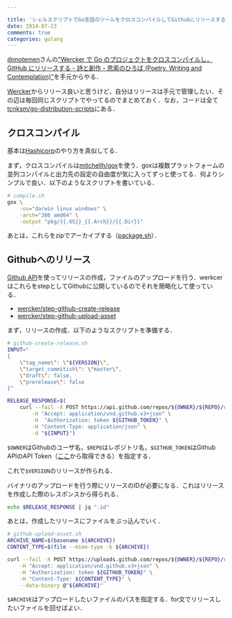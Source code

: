 ```yaml
---

title: 'シェルスクリプトでGo言語のツールをクロスコンパイルしてGithubにリリースする'
date: 2014-07-23
comments: true
categories: golang
---
```


[@motemen]()さんの["Wercker で Go のプロジェクトをクロスコンパイルし，GitHub にリリースする - 詩と創作・思索のひろば (Poetry, Writing and Contemplation)"](http://motemen.hatenablog.com/entry/2014/06/27/xcompile-go-and-release-to-github-with-wercker)を手元からやる．

[Wercker](http://wercker.com/)からリリース良いと思うけど，自分はリリースは手元で管理したい．その辺は毎回同じスクリプトでやってるのでまとめておく．なお，コードは全て[tcnksm/go-distribution-scripts](https://github.com/tcnksm/go-distribution-scripts)にある．

## クロスコンパイル

基本は[Hashicorp](https://github.com/hashicorp)のやり方を真似してる．

まず，クロスコンパイルは[mitchellh/gox](https://github.com/mitchellh/gox)を使う．goxは複数プラットフォームの並列コンパイルと出力先の設定の自由度が気に入ってずっと使ってる．何よりシンプルで良い．以下のようなスクリプトを書いている．

```bash
# compile.sh
gox \
    -os="darwin linux windows" \
    -arch="386 amd64" \
    -output "pkg/{{.OS}}_{{.Arch}}/{{.Dir}}"
```

あとは，これらをzipでアーカイブする（[package.sh](https://github.com/tcnksm/go-compile-scripts/blob/master/package.sh)）．

## Githubへのリリース

[Github API](https://developer.github.com/v3/repos/releases/)を使ってリリースの作成，ファイルのアップロードを行う．werkcerはこれらをstepとしてGithubに公開しているのでそれを簡略化して使っている．

- [wercker/step-github-create-release](https://github.com/wercker/step-github-create-release)
- [wercker/step-github-upload-asset](https://github.com/wercker/step-github-upload-asset)

まず，リリースの作成．以下のようなスクリプトを準備する．

```bash
# github-create-release.sh
INPUT="
{
    \"tag_name\": \"${VERSION}\",
    \"target_commitish\": \"master\",
    \"draft\": false,
    \"prerelease\": false
}"

RELEASE_RESPONSE=$(
    curl --fail -X POST https://api.github.com/repos/${OWNER}/${REPO}/releases \
        -H "Accept: application/vnd.github.v3+json" \
        -H  "Authorization: token ${GITHUB_TOKEN}" \
        -H "Content-Type: application/json" \
        -d "${INPUT}")
```

`$OWNER`はGithubのユーザ名，`$REPO`はレポジトリ名，`$GITHUB_TOKEN`はGithub APIのAPI Token（[ここ](https://github.com/settings/applications)から取得できる）を指定する．

これで`$VERSION`のリリースが作られる．

バイナリのアップロードを行う際にリリースのIDが必要になる．これはリリースを作成した際のレスポンスから得られる．

```bash
echo $RELEASE_RESPONSE | jq ".id" 
```

あとは，作成したリリースにファイルをぶっ込んでいく．

```bash
# github-upload-asset.sh
ARCHIVE_NAME=$(basename ${ARCHIVE})
CONTENT_TYPE=$(file --mime-type -b ${ARCHIVE})

curl --fail -X POST https://uploads.github.com/repos/${OWNER}/${REPO}/releases/${RELEASE_ID}/assets?name=${ARCHIVE_NAME} \
    -H "Accept: application/vnd.github.v3+json" \
    -H "Authorization: token ${GITHUB_TOKEN}" \
    -H "Content-Type: ${CONTENT_TYPE}" \
    --data-binary @"${ARCHIVE}"
```

`$ARCHIVE`はアップロードしたいファイルのパスを指定する．for文でリリースしたいファイルを回せばよい．
